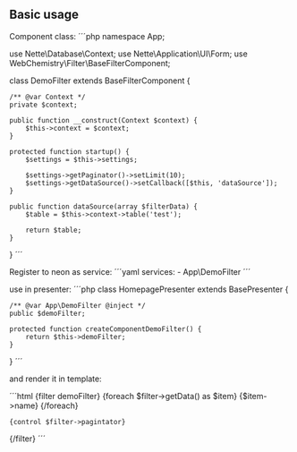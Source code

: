 ## Basic usage

Component class:
´´´php
namespace App;

use Nette\Database\Context;
use Nette\Application\UI\Form;
use WebChemistry\Filter\BaseFilterComponent;

class DemoFilter extends BaseFilterComponent {

	/** @var Context */
	private $context;

	public function __construct(Context $context) {
		$this->context = $context;
	}

	protected function startup() {
	    $settings = $this->settings;
	    
	    $settings->getPaginator()->setLimit(10);
	    $settings->getDataSource()->setCallback([$this, 'dataSource']);
	}
	
	public function dataSource(array $filterData) {
		$table = $this->context->table('test');

		return $table;
	}
}
´´´

Register to neon as service:
´´´yaml
services:
    - App\DemoFilter
´´´

use in presenter:
´´´php
class HomepagePresenter extends BasePresenter {

    /** @var App\DemoFilter @inject */
    public $demoFilter;

    protected function createComponentDemoFilter() {
        return $this->demoFilter;
    }

}
´´´

and render it in template:

´´´html
{filter demoFilter}
    {foreach $filter->getData() as $item}
        {$item->name}
    {/foreach}
    
    {control $filter->pagintator}
{/filter}
´´´
